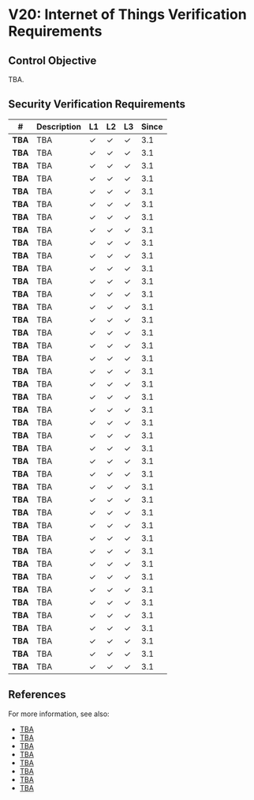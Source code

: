 # V20: Internet of Things Verification Requirements

## Control Objective

TBA.

## Security Verification Requirements

| # | Description | L1 | L2 | L3 | Since |
| --- | --- | --- | --- | -- | -- |
| **TBA** | TBA | ✓ | ✓ | ✓ | 3.1 |
| **TBA** | TBA | ✓ | ✓ | ✓ | 3.1 |
| **TBA** | TBA | ✓ | ✓ | ✓ | 3.1 |
| **TBA** | TBA | ✓ | ✓ | ✓ | 3.1 |
| **TBA** | TBA | ✓ | ✓ | ✓ | 3.1 |
| **TBA** | TBA | ✓ | ✓ | ✓ | 3.1 |
| **TBA** | TBA | ✓ | ✓ | ✓ | 3.1 |
| **TBA** | TBA | ✓ | ✓ | ✓ | 3.1 |
| **TBA** | TBA | ✓ | ✓ | ✓ | 3.1 |
| **TBA** | TBA | ✓ | ✓ | ✓ | 3.1 |
| **TBA** | TBA | ✓ | ✓ | ✓ | 3.1 |
| **TBA** | TBA | ✓ | ✓ | ✓ | 3.1 |
| **TBA** | TBA | ✓ | ✓ | ✓ | 3.1 |
| **TBA** | TBA | ✓ | ✓ | ✓ | 3.1 |
| **TBA** | TBA | ✓ | ✓ | ✓ | 3.1 |
| **TBA** | TBA | ✓ | ✓ | ✓ | 3.1 |
| **TBA** | TBA | ✓ | ✓ | ✓ | 3.1 |
| **TBA** | TBA | ✓ | ✓ | ✓ | 3.1 |
| **TBA** | TBA | ✓ | ✓ | ✓ | 3.1 |
| **TBA** | TBA | ✓ | ✓ | ✓ | 3.1 |
| **TBA** | TBA | ✓ | ✓ | ✓ | 3.1 |
| **TBA** | TBA | ✓ | ✓ | ✓ | 3.1 |
| **TBA** | TBA | ✓ | ✓ | ✓ | 3.1 |
| **TBA** | TBA | ✓ | ✓ | ✓ | 3.1 |
| **TBA** | TBA | ✓ | ✓ | ✓ | 3.1 |
| **TBA** | TBA | ✓ | ✓ | ✓ | 3.1 |
| **TBA** | TBA | ✓ | ✓ | ✓ | 3.1 |
| **TBA** | TBA | ✓ | ✓ | ✓ | 3.1 |
| **TBA** | TBA | ✓ | ✓ | ✓ | 3.1 |
| **TBA** | TBA | ✓ | ✓ | ✓ | 3.1 |
| **TBA** | TBA | ✓ | ✓ | ✓ | 3.1 |
| **TBA** | TBA | ✓ | ✓ | ✓ | 3.1 |
| **TBA** | TBA | ✓ | ✓ | ✓ | 3.1 |
| **TBA** | TBA | ✓ | ✓ | ✓ | 3.1 |
| **TBA** | TBA | ✓ | ✓ | ✓ | 3.1 |
| **TBA** | TBA | ✓ | ✓ | ✓ | 3.1 |
| **TBA** | TBA | ✓ | ✓ | ✓ | 3.1 |
| **TBA** | TBA | ✓ | ✓ | ✓ | 3.1 |
| **TBA** | TBA | ✓ | ✓ | ✓ | 3.1 |
| **TBA** | TBA | ✓ | ✓ | ✓ | 3.1 |
| **TBA** | TBA | ✓ | ✓ | ✓ | 3.1 |
| **TBA** | TBA | ✓ | ✓ | ✓ | 3.1 |


## References

For more information, see also:

* [TBA]()
* [TBA]()
* [TBA]()
* [TBA]()
* [TBA]()
* [TBA]()
* [TBA]()
* [TBA]()
